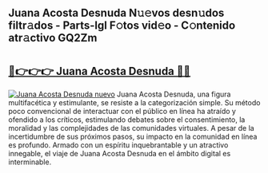 ## Juana Acosta Desnuda N𝚞𝚎vos desn𝚞dos filtr𝚊dos - Parts-lgl F𝚘tos vid𝚎o - C𝚘ntenido atr𝚊ctivo GQ2Zm

# <h2><a href="http://mbavh7.tromn.icu/?c=Juana+Acosta+Desnuda">🔗👉👉👉 Juana Acosta Desnuda 🔗🔗</a></h2>

[![Juana Acosta Desnuda nuevo](https://i.imgur.com/pEAQMta.gif)](http://mbavh7.tromn.icu/?c=Juana+Acosta+Desnuda)
Juana Acosta Desnuda, una figura multifacética y estimulante, se resiste a la categorización simple. Su método poco convencional de interactuar con el público en línea ha atraído y ofendido a los críticos, estimulando debates sobre el consentimiento, la moralidad y las complejidades de las comunidades virtuales. A pesar de la incertidumbre de sus próximos pasos, su impacto en la comunidad en línea es profundo. Armado con un espíritu inquebrantable y un atractivo innegable, el viaje de Juana Acosta Desnuda en el ámbito digital es interminable.
